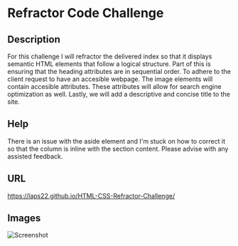 # Refractor Code Challenge

## Description

For this challenge I will refractor the delivered index so that it displays semantic HTML elements that follow a logical structure. Part of this is ensuring that the heading attributes are in sequential order. To adhere to the client request to have an accesible webpage. The image elements will contain accesible attributes. These attributes will allow for search engine optimization as well. Lastly, we will add a descriptive and concise title to the site.

## Help

There is an issue with the aside element and I'm stuck on how to correct it so that the column is inline with the section content. Please advise with any assisted feedback.

## URL
https://laps22.github.io/HTML-CSS-Refractor-Challenge/

## Images

![Screenshot](capture1.png)

